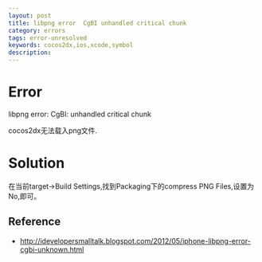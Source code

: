 ```yaml
---
layout: post
title: libpng error  CgBI unhandled critical chunk
category: errors
tags: error-unresolved
keywords: cocos2dx,ios,xcode,symbol
description: 
---
```

# Error

libpng error: CgBI: unhandled critical chunk

cocos2dx无法载入png文件.

# Solution
在当前target->Build Settings,找到Packaging下的compress PNG Files,设置为No,即可。

## Reference
* <http://idevelopersmalltalk.blogspot.com/2012/05/iphone-libpng-error-cgbi-unknown.html>